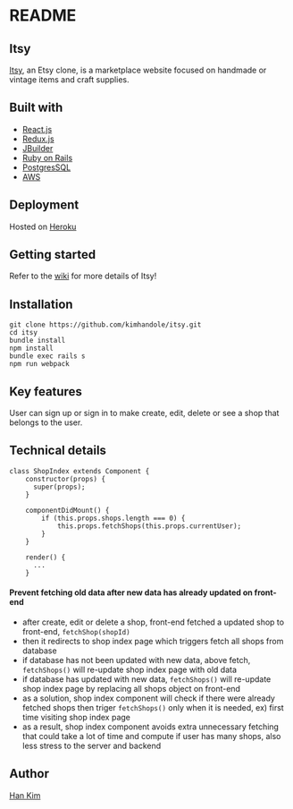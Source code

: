 # README
## Itsy
[Itsy](http://itsy-app.herokuapp.com/), an Etsy clone, is a marketplace website focused on handmade or vintage items and craft supplies.

## Built with
* [React.js](https://reactjs.org/)
* [Redux.js](https://redux.js.org/)
* [JBuilder](https://github.com/rails/jbuilder)
* [Ruby on Rails](https://rubyonrails.org/)
* [PostgresSQL](https://www.postgresql.org/)
* [AWS](https://aws.amazon.com)

## Deployment
Hosted on [Heroku](https://www.heroku.com/)

## Getting started
Refer to the [wiki](https://github.com/kimhandole/itsy/wiki) for more details of Itsy!

## Installation
```
git clone https://github.com/kimhandole/itsy.git
cd itsy
bundle install
npm install
bundle exec rails s
npm run webpack
```

## Key features
User can sign up or sign in to make create, edit, delete or see a shop that belongs to the user. 

## Technical details
```
class ShopIndex extends Component {
    constructor(props) {
      super(props);
    }
    
    componentDidMount() {
        if (this.props.shops.length === 0) {
            this.props.fetchShops(this.props.currentUser);
        }
    }
    
    render() {
      ...
    }
```
#### Prevent fetching old data after new data has already updated on front-end 
* after create, edit or delete a shop, front-end fetched a updated shop to front-end, `fetchShop(shopId)`
* then it redirects to shop index page which triggers fetch all shops from database
* if database has not been updated with new data, above fetch, `fetchShops()` will re-update shop index page with old data
* if database has updated with new data, `fetchShops()` will re-update shop index page by replacing all shops object on front-end
* as a solution, shop index component will check if there were already fetched shops then triger `fetchShops()` only when it is needed, ex) first time visiting shop index page 
* as a result, shop index component avoids extra unnecessary fetching that could take a lot of time and compute if user has many shops, also less stress to the server and backend

## Author
[Han Kim](https://www.linkedin.com/in/han-kim-76979996/)